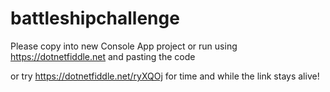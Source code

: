 # battleshipchallenge
Please copy into new Console App project or run using https://dotnetfiddle.net and pasting the code

or try https://dotnetfiddle.net/ryXQOj for time and while the link stays alive!
